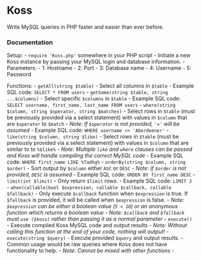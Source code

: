 # Koss

Write MySQL queries in PHP faster and easier than ever before.

### Documentation

Setup:
    - `require 'Koss.php'` somewhere in your PHP script
    - Initiate a new Koss instance by passing your MySQL login and database information.
    - Parameters:
        - 1: Hostname
        - 2: Port
        - 3: Database name
        - 4: Username
        - 5: Password

Functions:
    - `getAll(string $table)`
        - Select all columns in `$table`
        - Example SQL code: `SELECT * FROM users`
    - `getSome(string $table, string ...$columns)`
        - Select specific `$columns` in `$table`
        - Example SQL code: `SELECT username, first_name, last_name FROM users`
    - `where(string $column, string $operator, string $matches)`
        - Select rows in `$table` (must be previously provided via a select statement) with values in `$column` that are `$operator` to `$match`
        - *Note: If `$operator` is not provided, `'='` will be assumed*
        - Example SQL code: `WHERE username <> 'Aberdeener'`
    - `like(string $column, string $like)`
        - Select rows in `$table` (must be previously provided via a select statement) with values in `$column` that are similar to to `%$like%`
        - *Note: Multiple `like` and `where` clauses can be passed and Koss will handle compiling the correct MySQL code*
        - Example SQL code: `WHERE first_name LIKE %Tadhg%`
    - `orderBy(string $column, string $order)`
        - Sort output by `$column` either `ASC` or `DESC`
        - *Note: if `$order` is not provided, `DESC` is assumed*
        - Example SQL code: `ORDER BY first_name DESC`
    - `limit(int $limit)`
        - Only return `$limit` rows.
        - Example SQL code: `LIMIT 3`
    - `when(callable|bool $expression, callable $callback, callable $fallback)`
        - Only execute `$callback` function when `$expression` is true. If `$fallback` is provided, it will be called when `$expression` is false.
        - *Note: `$expression` can be either a boolean value (`5 < 10`) or an anonymous function which returns a boolean value*
        - *Note: `$callback` and `$fallback` must `use ($koss)` rather than passing it as a normal parameter*
    - `execute()`
        - Execute compiled Koss MySQL code and output results
        - *Note: Without calling this function at the end of your code, nothing will output!*
    - `execute(string $query)`
        - Execute provided `$query` and output results.
        - Common usage would be raw queries where Koss does not have functionality to help.
        - *Note: Cannot be mixed with other functions*
        - 